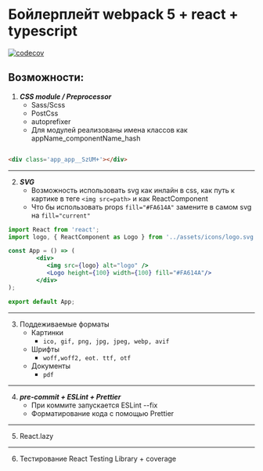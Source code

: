 # Бойлерплейт webpack 5 + react + typescript
[![codecov](https://codecov.io/gh/iJoise/webpack5-react-boilerplate/branch/main/graph/badge.svg?token=93NZC7OGWC)](https://codecov.io/gh/iJoise/webpack5-react-boilerplate)

## Возможности:

1. ___CSS module / Preprocessor___
    * Sass/Scss
    * PostCss
    * autoprefixer
    * Для модулей реализованы имена классов как appName_componentName_hash

```html

<div class='app_app__SzUM+'></div>
```
***
2. ___SVG___
    * Возможность использовать svg как инлайн в css, как путь к картике в теге `<img src=path>` и как ReactComponent
    * Что бы использовать props `fill="#FA614A"` замените в самом svg на `fill="current"`

```jsx
import React from 'react';
import logo, { ReactComponent as Logo } from '../assets/icons/logo.svg';

const App = () => (
        <div>
           <img src={logo} alt="logo" />
           <Logo height={100} width={100} fill="#FA614A"/>
        </div>
);

export default App;
```
***
3. Поддеживаемые форматы
   * Картинки
     * `ico, gif, png, jpg, jpeg, webp, avif`
   * Шрифты
     * `woff,woff2, eot. ttf, otf`
   * Документы
     * `pdf`
***
4. ___pre-commit + ESLint + Prettier___
   * При коммите запускается ESLint --fix
   * Форматирование кода с помощью Prettier
***
5. React.lazy
   
***
6. Тестирование React Testing Library + coverage
